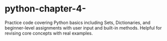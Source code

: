 # python-chapter-4-
Practice code covering Python basics including Sets, Dictionaries, and beginner-level assignments with user input and built-in methods. Helpful for revising core concepts with real examples.
